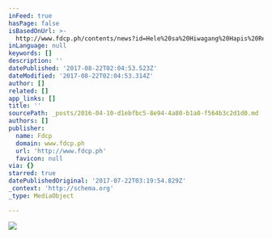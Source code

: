 ```yaml
---
inFeed: true
hasPage: false
isBasedOnUrl: >-
  http://www.fdcp.ph/contents/news?id=Hele%20sa%20Hiwagang%20Hapis%20Returns%20to%20the%20Cinematheques%20this%20April
inLanguage: null
keywords: []
description: ''
datePublished: '2017-08-22T02:04:53.523Z'
dateModified: '2017-08-22T02:04:53.314Z'
author: []
related: []
app_links: []
title: ''
sourcePath: _posts/2016-04-10-d1ebfbc5-8e94-4a80-b1a0-f564b3c2d1d0.md
authors: []
publisher:
  name: Fdcp
  domain: www.fdcp.ph
  url: 'http://www.fdcp.ph'
  favicon: null
via: {}
starred: true
datePublishedOriginal: '2017-07-22T03:19:54.829Z'
_context: 'http://schema.org'
_type: MediaObject

---
```

![](https://s3-us-west-2.amazonaws.com/the-grid-img/p/29b399ff6669a859931c46765a78c862a8f06875.jpg)